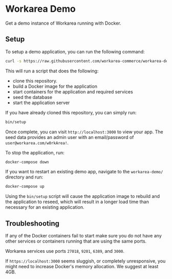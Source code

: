 Workarea Demo
================================================================================

Get a demo instance of Workarea running with Docker.

Setup
--------------------------------------------------------------------------------

To setup a demo application, you can run the following command:

```bash
curl -s https://raw.githubusercontent.com/workarea-commerce/workarea-demo/master/bin/install | bash
```

This will run a script that does the following:

* clone this repository.
* build a Docker image for the application
* start containers for the application and required services
* seed the database
* start the application server

If you have already cloned this repository, you can simply run:

```bash
bin/setup
```

Once complete, you can visit `http://localhost:3000` to view your app. The seed data provides an admin user with an email/password of `user@workarea.com/w0rkArea!`.

To stop the application, run:

```bash
docker-compose down
```

If you want to restart an existing demo app, navigate to the `workarea-demo/` directory and run:

```bash
docker-compose up
```

Using the `bin/setup` script will cause the application image to rebuild and the application to reseed, which will result in a longer load time than necessary for an existing application.

Troubleshooting
--------------------------------------------------------------------------------

If any of the Docker containers fail to start make sure you do not have any other services or containers running that are using the same ports.

Workarea services use ports `27018`, `9201`, `6389`, and `3000`.

If `https://localhost:3000` seems sluggish, or completely unresponsive, you might need to increase Docker's memory allocation. We suggest at least 4GB.
